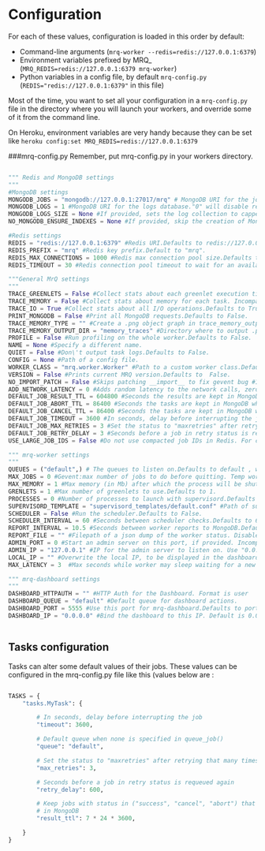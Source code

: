 # Configuration

For each of these values, configuration is loaded in this order by default:

- Command-line arguments (`mrq-worker --redis=redis://127.0.0.1:6379`)
- Environment variables prefixed by MRQ_ (`MRQ_REDIS=redis://127.0.0.1:6379 mrq-worker`)
- Python variables in a config file, by default `mrq-config.py` (`REDIS="redis://127.0.0.1:6379"` in this file)

Most of the time, you want to set all your configuration in a `mrq-config.py` file in the directory where you will launch your workers, and override some of it from the command line.

On Heroku, environment variables are very handy because they can be set like `heroku config:set MRQ_REDIS=redis://127.0.0.1:6379`

###mrq-config.py
Remember, put mrq-config.py in your workers directory.
```python

""" Redis and MongoDB settings
"""
#MongoDB settings
MONGODB_JOBS = "mongodb://127.0.0.1:27017/mrq" # MongoDB URI for the jobs, scheduled_jobs & workers database.Defaults to mongodb://127.0.0.1:27017/mrq
MONGODB_LOGS = 1 #MongoDB URI for the logs database."0" will disable remote logs, "1" will use main MongoDB.Defaults to 1
MONGODB_LOGS_SIZE = None #If provided, sets the log collection to capped to that amount of bytes.
NO_MONGODB_ENSURE_INDEXES = None #If provided, skip the creation of MongoDB indexes at worker startup.

#Redis settings
REDIS = "redis://127.0.0.1:6379" #Redis URI.Defaults to redis://127.0.0.1:6379
REDIS_PREFIX = "mrq" #Redis key prefix.Default to "mrq".
REDIS_MAX_CONNECTIONS = 1000 #Redis max connection pool size.Defaults to 1000.
REDIS_TIMEOUT = 30 #Redis connection pool timeout to wait for an available connection.Defaults to 30.

"""General MrQ settings
"""
TRACE_GREENLETS = False #Collect stats about each greenlet execution time and switches.Defaults to False.
TRACE_MEMORY = False #Collect stats about memory for each task. Incompatible with `GREENLETS` > 1. Defaults to False.
TRACE_IO = True #Collect stats about all I/O operations.Defaults to True.
PRINT_MONGODB = False #Print all MongoDB requests.Defaults to False.
TRACE_MEMORY_TYPE = "" #Create a .png object graph in trace_memory_output_dir with a random object of this type.
TRACE_MEMORY_OUTPUT_DIR = "memory_traces" #Directory where to output .pngs with object graphs.Defaults to folder memory_traces.
PROFILE = False #Run profiling on the whole worker.Defaults to False.
NAME = None #Specify a different name.
QUIET = False #Don\'t output task logs.Defaults to False.
CONFIG = None #Path of a config file.
WORKER_CLASS = "mrq.worker.Worker" #Path to a custom worker class.Defaults to "mrq.worker.Worker".
VERSION = False #Prints current MRQ version.Defaults to  False.
NO_IMPORT_PATCH = False #Skips patching __import__ to fix gevent bug #108.Defaults to False.
ADD_NETWORK_LATENCY = 0 #Adds random latency to the network calls, zero to N seconds. Can be a range (1-2)').Defaults to 0.
DEFAULT_JOB_RESULT_TTL = 604800 #Seconds the results are kept in MongoDB when status is success.Defaults to 604800 seconds which is 7 days.
DEFAULT_JOB_ABORT_TTL = 86400 #Seconds the tasks are kept in MongoDB when status is abort.Defaults to 86400 seconds which is 1 day.
DEFAULT_JOB_CANCEL_TTL = 86400 #Seconds the tasks are kept in MongoDB when status is cancelDefaults to 86400 seconds which is 1 day.
DEFAULT_JOB_TIMEOUT = 3600 #In seconds, delay before interrupting the job.Defaults to 3600 seconds which is 1 hour.
DEFAULT_JOB_MAX_RETRIES = 3 #Set the status to "maxretries" after retrying that many times.Defaults to 3 seconds.
DEFAULT_JOB_RETRY_DELAY = 3 #Seconds before a job in retry status is requeued again.Defaults to 3 seconds.
USE_LARGE_JOB_IDS = False #Do not use compacted job IDs in Redis. For compatibility with 0.1.x only. Defaults to 

""" mrq-worker settings
"""
QUEUES = ("default",) # The queues to listen on.Defaults to default , which will listen on all queues. 
MAX_JOBS = 0 #Gevent:max number of jobs to do before quitting. Temp workaround for memory leaks.Defaults to 0
MAX_MEMORY = 1 #Max memory (in Mb) after which the process will be shut down. Use with PROCESS = [1-N] to have supervisord automatically respawn the worker when this happens.Defaults to 1 
GRENLETS = 1 #Max number of greenlets to use.Defaults to 1.
PROCESSES = 0 #Number of processes to launch with supervisord.Defaults to 0.
SUPERVISORD_TEMPLATE = "supervisord_templates/default.conf" #Path of supervisord template to use. Defaults to supervisord_templates/default.conf.
SCHEDULER = False #Run the scheduler.Defaults to False.
SCHEDULER_INTERVAL = 60 #Seconds between scheduler checks.Defaults to 60 seconds, only ints are acceptable.
REPORT_INTERVAL = 10.5 #Seconds between worker reports to MongoDB.Defaults to 10 seconds, floats are acceptable too.
REPORT_FILE = "" #Filepath of a json dump of the worker status. Disabled if none.
ADMIN_PORT = 0 #Start an admin server on this port, if provided. Incompatible with --processes.Defaults to 0
ADMIN_IP = "127.0.0.1" #IP for the admin server to listen on. Use "0.0.0.0" to allow access from outside.Defaults to 127.0.0.1.
LOCAL_IP = "" #Overwrite the local IP, to be displayed in the dashboard.
MAX_LATENCY = 3  #Max seconds while worker may sleep waiting for a new job.Can be < 1 and a float value.

""" mrq-dashboard settings
"""
DASHBOARD_HTTPAUTH = "" #HTTP Auth for the Dashboard. Format is user
DASHBOARD_QUEUE = "default" #Default queue for dashboard actions.
DASHBOARD_PORT = 5555 #Use this port for mrq-dashboard.Defaults to port 5555.
DASHBOARD_IP = "0.0.0.0" #Bind the dashboard to this IP. Default is 0.0.0.0, use 127.0.0.1 to restrict access.



```
## Tasks configuration

Tasks can alter some default values of their jobs. These values can be configured in the mrq-config.py file like this (values below are :

```python

TASKS = {
    "tasks.MyTask": {

        # In seconds, delay before interrupting the job
        "timeout": 3600,

        # Default queue when none is specified in queue_job()
        "queue": "default",

        # Set the status to "maxretries" after retrying that many times
        "max_retries": 3,

        # Seconds before a job in retry status is requeued again
        "retry_delay": 600,

        # Keep jobs with status in ("success", "cancel", "abort") that many seconds
        # in MongoDB
        "result_ttl": 7 * 24 * 3600,

    }
}

```
